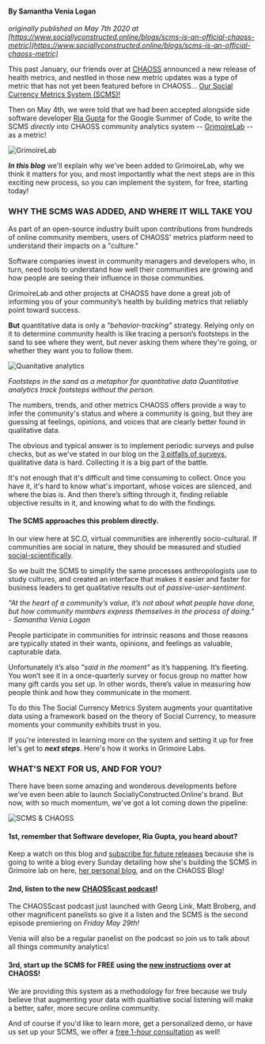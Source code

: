 #### By Samantha Venia Logan

_originally published on May 7th 2020 at [https://www.sociallyconstructed.online/blogs/scms-is-an-official-chaoss-metric](https://www.sociallyconstructed.online/blogs/scms-is-an-official-chaoss-metric)_  

This past January, our friends over at [CHAOSS](https://chaoss.github.io/grimoirelab/) announced a new release of health metrics, and nestled in those new metric updates was a type of metric that has not yet been featured before in CHAOSS... [Our Social Currency Metrics System (SCMS)!](https://chaoss.community/metric-social-currency-metric-system/)  

Then on May 4th, we were told that we had been accepted alongside side software developer [Ria Gupta](https://medium.com/@guptaria/my-journey-of-gsoc20-begins-268ff97c2954) for the Google Summer of Code, to write the SCMS _directly_ into CHAOSS community analytics system -- [GrimoireLab](https://chaoss.github.io/grimoirelab/) -- as a metric!  

![GrimoireLab](https://www.sociallyconstructed.online/uploads/2/5/6/3/25632458/grimoirelab-logo_orig.jpg)  

_**In this blog**_ we'll explain why we’ve been added to GrimoireLab, why we think it matters for you, and most importantly what the next steps are in this exciting new process, so you can implement the system, for free, starting today!  

### WHY THE SCMS WAS ADDED, AND WHERE IT WILL TAKE YOU  

As part of an open-source industry built upon contributions from hundreds of online community members, users of CHAOSS' metrics platform need to understand their impacts on a "culture."  

Software companies invest in community managers and developers who, in turn, need tools to understand how well their communities are growing and how people are seeing their influence in those communities.  

GrimoireLab and other projects at CHAOSS have done a great job of informing you of your community’s health by building metrics that reliably point toward success.  

**But** quantitative data is only a _"behavior-tracking"_ strategy. Relying only on it to determine community health is like tracing a person’s footsteps in the sand to see where they went, but never asking them where they're going, or whether they want you to follow them.  

![Quanitative analytics](https://www.sociallyconstructed.online/uploads/2/5/6/3/25632458/published/sc-o-source-footsteps-in-sand.png?1589858927)  

_Footsteps in the sand as a metaphor for quantitative data Quantitative analytics track footsteps without the person._  

The numbers, trends, and other metrics CHAOSS offers provide a way to infer the community's status and where a community is going, but they are guessing at feelings, opinions, and voices that are clearly better found in qualitative data.  

The obvious and typical answer is to implement periodic surveys and pulse checks, but as we've stated in our blog on the [3 pitfalls of surveys](https://www.sociallyconstructed.online/blogs/how-to-fix-surveys-with-qualitative-science), qualitative data is hard. Collecting it is a big part of the battle.  

It's not enough that it's difficult and time consuming to collect.  Once you have it, it's hard to know what's important, whose voices are silenced, and where the bias is. And then there’s sifting through it, finding reliable objective results in it, and knowing what to do with the findings.  

#### The SCMS approaches this problem directly.  

In our view here at SC.O, virtual communities are inherently socio-cultural.  If communities are social in nature, they should be measured and studied [social-scientifically](https://www.sociallyconstructed.online/blogs/how-to-fix-surveys-with-qualitative-science).  

So we built the SCMS to simplify the same processes anthropologists use to study cultures, and created an interface that makes it easier and faster for business leaders to get qualitative results out of _passive-user-sentiment_.  

_"At the heart of a community’s value, it’s not about what people have done, but how community members express themselves in the process of doing." - Samantha Venia Logan_  

People participate in communities for intrinsic reasons and those reasons are typically stated in their wants, opinions, and feelings as valuable, capturable data.  

Unfortunately it’s also _"said in the moment"_ as it’s happening.  It’s fleeting. You won’t see it in a once-quarterly survey or focus group no matter how many gift cards you set up. In other words, there’s value in measuring how people think and how they communicate in the moment.  

To do this The Social Currency Metrics System augments your quantitative data using a framework based on the theory of Social Currency, to measure moments your community exhibits trust in you.  

If you're interested in learning more on the system and setting it up for free let's get to _**next steps**_.  Here's how it works in Grimoire Labs.  

### WHAT'S NEXT FOR US, AND FOR YOU?  

There have been some amazing and wonderous developments before we've even been able to launch SociallyConstructed.Online's brand.  But now, with so much momentum, we've got a lot coming down the pipeline:  

![SCMS & CHAOSS](https://www.sociallyconstructed.online/uploads/2/5/6/3/25632458/published/scms-chaoss-announcement.png?1590292374)  

#### 1st, remember that Software developer, Ria Gupta, you heard about?  

Keep a watch on this blog and [subscribe for future releases](https://www.sociallyconstructed.online/subscribe.html) because she is going to write a blog every Sunday detailing how she's building the SCMS in Grimoire lab on here, [her personal blog](https://medium.com/@guptaria/my-journey-of-gsoc20-begins-268ff97c2954), and on the CHAOSS Blog!  

#### 2nd, listen to the new [CHAOSScast podcast](https://chaoss.community/blog-post/2020/05/18/introducing-chaosscast/)!
The CHAOSScast podcast just launched with Georg Link, Matt Broberg, and other magnificent panelists so give it a listen and the SCMS is the second episode premiering on _Friday May 29th!_  

Venia will also be a regular panelist on the podcast so join us to talk about all things community analytics!  

#### 3rd,  start up the SCMS for FREE using the [new instructions](https://chaoss.community/metric-social-currency-metric-system/) over at CHAOSS!  

We are providing this system as a methodology for free because we truly believe that augmenting your data with qualtiative social listening will make a better, safer, more secure online community.  

And of course if you'd like to learn more, get a personalized demo, or have us set up your SCMS, we offer a [free 1-hour consultation](https://www.sociallyconstructed.online/services.html) as well!  
